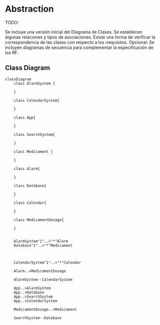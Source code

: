 # Abstraction

TODO:

Se incluye una versión inicial del Diagrama de Clases. Se establecen algunas relaciones y tipos de asociaciones. Existe una forma de verificar la correspondencia de las clases con respecto a los rrequisitos. Opcional: Se incluyen diagramas de secuencia para complementar la especificación de los RF.

## Class Diagram

```mermaid
classDiagram
    class AlarmSystem {
        
    }

    class CalendarSystem{

    }

    class App{

    }

    class SearchSystem{

    }

    class Medicament {

    }

    class Alarm{

    }

    class Database{

    }

    class Calendar{

    }

    class MedicamentDosage{

    }


    AlarmSystem"1"..>"*"Alarm
    Database"1"..>"*"Medicament

    

    CalendarSystem"1"..>"*"Calendar

    Alarm..>MedicamentDosage

    AlarmSystem--CalendarSystem

    App..>AlarmSystem
    App..>Database
    App..>SearchSystem
    App..>CalendarSystem

    MedicamentDosage..>Medicament

    SearchSystem--Database
```
